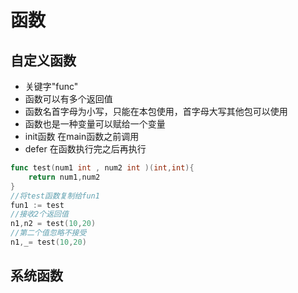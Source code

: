 # 函数

## 自定义函数
+ 关键字"func"
+ 函数可以有多个返回值
+ 函数名首字母为小写，只能在本包使用，首字母大写其他包可以使用
+ 函数也是一种变量可以赋给一个变量
+ init函数 在main函数之前调用
+ defer 在函数执行完之后再执行
```go
func test(num1 int , num2 int )(int,int){
    return num1,num2
}
//将test函数复制给fun1
fun1 := test 
//接收2个返回值
n1,n2 = test(10,20)
//第二个值忽略不接受
n1,_= test(10,20)
```

## 系统函数
```go
```